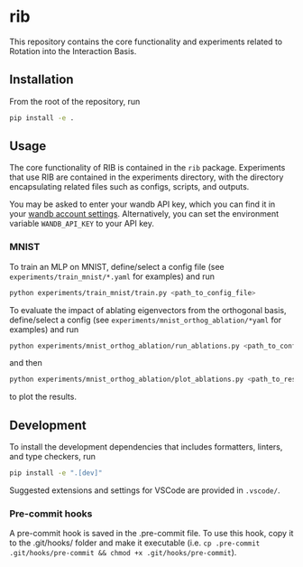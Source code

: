 # rib

This repository contains the core functionality and experiments related to Rotation into the Interaction Basis.

## Installation

From the root of the repository, run

```bash
pip install -e .
```

## Usage

The core functionality of RIB is contained in the `rib` package. Experiments that use RIB are
contained in the experiments directory, with the directory encapsulating related files such as
configs, scripts, and outputs.

You may be asked to enter your wandb API key, which you can find it in your [wandb account settings](https://wandb.ai/settings). Alternatively, you can set the environment variable `WANDB_API_KEY` to your API key.

### MNIST

To train an MLP on MNIST, define/select a config file (see `experiments/train_mnist/*.yaml` for examples) and run

```bash
python experiments/train_mnist/train.py <path_to_config_file>
```

To evaluate the impact of ablating eigenvectors from the orthogonal basis, define/select a config (see `experiments/mnist_orthog_ablation/*yaml` for examples) and run

```bash
python experiments/mnist_orthog_ablation/run_ablations.py <path_to_config_file>
```

and then

```bash
python experiments/mnist_orthog_ablation/plot_ablations.py <path_to_results_file>
```

to plot the results.

## Development

To install the development dependencies that includes formatters, linters, and type checkers, run

```bash
pip install -e ".[dev]"
```

Suggested extensions and settings for VSCode are provided in `.vscode/`.

### Pre-commit hooks

A pre-commit hook is saved in the .pre-commit file. To use this hook, copy it to the .git/hooks/ folder and make it executable (i.e. `cp .pre-commit .git/hooks/pre-commit && chmod +x .git/hooks/pre-commit`).
